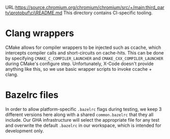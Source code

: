 URL:https://source.chromium.org/chromium/chromium/src/+/main:third_party\protobuf\ci\README.md
This directory contains CI-specific tooling.

# Clang wrappers

CMake allows for compiler wrappers to be injected such as ccache, which
intercepts compiler calls and short-circuits on cache-hits.  This can be done
by specifying `CMAKE_C_COMPILER_LAUNCHER` and `CMAKE_CXX_COMPILER_LAUNCHER`
during CMake's configure step. Unfortunately, X-Code doesn't provide anything
like this, so we use basic wrapper scripts to invoke ccache + clang.

# Bazelrc files

In order to allow platform-specific `.bazelrc` flags during testing, we keep
3 different versions here along with a shared `common.bazelrc` that they all
include.  Our GHA infrastructure will select the appropriate file for any test
and overwrite the default `.bazelrc` in our workspace, which is intended for
development only.
